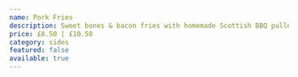 ```yaml
---
name: Pork Fries
description: Sweet bones & bacon fries with homemade Scottish BBQ pulled pork, chipotle lime mayo, spring onions and crispy onions
price: £8.50 | £10.50
category: sides
featured: false
available: true
---
```

